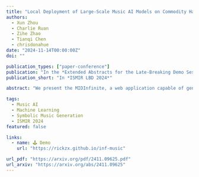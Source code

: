 ```yaml
---
title: "Local Deployment of Large-Scale Music AI Models on Commodity Hardware"
authors:
  - Xun Zhou
  - Charlie Ruan
  - Zihe Zhao
  - Tianqi Chen
  - chrisdonahue
date: "2024-11-14T00:00:00Z"
doi: ""

publication_types: ["paper-conference"]
publication: "In the *Extended Abstracts for the Late-Breaking Demo Session of the 25th International Society for Music Information Retrieval Conference*"
publication_short: "In *ISMIR LBD 2024*"

abstract: "We present the MIDInfinite, a web application capable of generating symbolic music using a large-scale generative AI model locally on commodity hardware. Creating this demo involved porting the Anticipatory Music Transformer, a large language model (LLM) pre-trained on the Lakh MIDI dataset, to the Machine Learning Compilation (MLC) framework. Once the model is ported, MLC facilitates inference on a variety of runtimes including C++, mobile, and the browser. We envision that MLC has the potential to bridge the gap between the landscape of increasingly capable music AI models and technology more familiar to music software developers. As a proof of concept, we build a web application that allows users to generate endless streams of multi-instrumental MIDI in the browser, either from scratch or conditioned on a prompt. On commodity hardware (an M3 Macbook Pro), our demo can generate 51 notes per second, which is faster than real-time playback for 72.9% of generations, and increases to 86.3% with 2 seconds of upfront buffering."

tags:
  - Music AI
  - Machine Learning
  - Symbolic Music Generation
  - ISMIR 2024
featured: false

links:
  - name: 🕹️ Demo
    url: "https://rickzx.github.io/inf-music"

url_pdf: "https://arxiv.org/pdf/2411.09625.pdf"
url_arxiv: "https://arxiv.org/abs/2411.09625"
---
```

